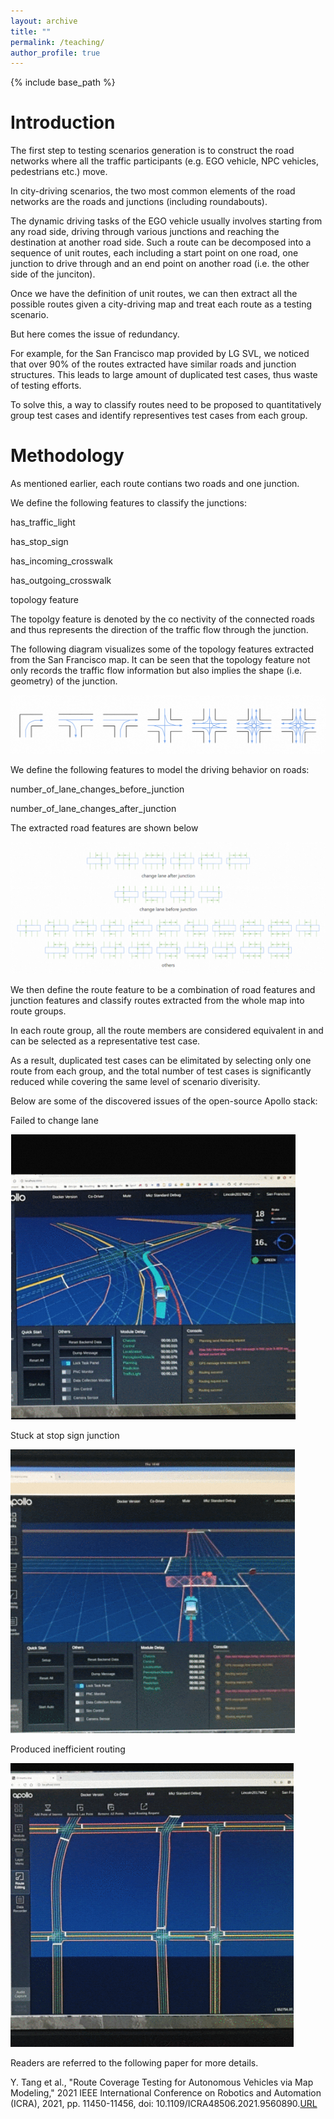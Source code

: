 ```yaml
---
layout: archive
title: ""
permalink: /teaching/
author_profile: true
---
```



{% include base_path %}

Introduction
======
The first step to testing scenarios generation is to construct the road networks where all the traffic participants (e.g. EGO vehicle, NPC vehicles, pedestrians etc.) move.

In city-driving scenarios, the two most common elements of the road networks are the roads and junctions (including roundabouts). 

The dynamic driving tasks of the EGO vehicle usually involves starting from any road side, driving through various junctions and reaching the destination at another road side. Such a route can be decomposed into a sequence of unit routes, each including a start point on one road, one junction to drive through and an end point on another road (i.e. the other side of the junciton). 

Once we have the definition of unit routes, we can then extract all the possible routes given a city-driving map and treat each route as a testing scenario. 

But here comes the issue of redundancy. 

For example, for the San Francisco map provided by LG SVL, we noticed that over 90% of the routes extracted have similar roads and junction structures. This leads to large amount of duplicated test cases, thus waste of testing efforts. 

To solve this, a way to classify routes need to be proposed to quantitatively group test cases and identify representives test cases from each group. 

Methodology
======
As mentioned earlier, each route contians two roads and one junction. 

We define the following features to classify the junctions:

has_traffic_light

has_stop_sign

has_incoming_crosswalk

has_outgoing_crosswalk

topology feature

The topolgy feature is denoted by the co nectivity of the connected roads and thus represents the direction of the traffic flow through the junction.  

The following diagram visualizes some of the topology features extracted from the San Francisco map. It can be seen that the topology feature not only records the traffic flow information but also implies the shape (i.e. geometry) of the junction. 

![test_img](../images/tupian01.png)

We define the following features to model the driving behavior on roads:

number_of_lane_changes_before_junction

number_of_lane_changes_after_junction

The extracted road features are shown below

![test_img](../images/tupian02.png)

We then define the route feature to be a combination of road features and junction features and classify routes extracted from the whole map into route groups. 

In each route group, all the route members are considered equivalent in and can be selected as a representative test case.

As a result, duplicated test cases can be elimitated by selecting only one route from each group, and the total number of test cases is significantly reduced while covering the same level of scenario diverisity. 

Below are some of the discovered issues of the open-source Apollo stack:

Failed to change lane

![test_img](../images/dongtu05.png)

Stuck at stop sign junction

![test_img](../images/dongtu06.png)

Produced inefficient routing

![test_img](../images/dongtu07.png)

Readers are referred to the following paper for more details.

Y. Tang et al., "Route Coverage Testing for Autonomous Vehicles via Map Modeling," 2021 IEEE International Conference on Robotics and Automation (ICRA), 2021, pp. 11450-11456, doi: 10.1109/ICRA48506.2021.9560890.[URL](https://ieeexplore.ieee.org/stamp/stamp.jsp?tp=&arnumber=9560890&isnumber=9560666)

